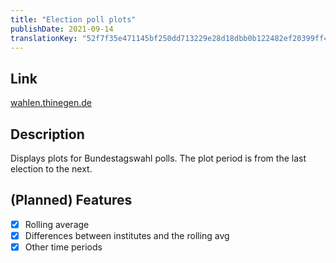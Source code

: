 ```yaml
---
title: "Election poll plots"
publishDate: 2021-09-14
translationKey: "52f7f35e471145bf250dd713229e28d18dbb0b122482ef20399ff499cce9d1f5"
---
```


## Link

[wahlen.thinegen.de](https://wahlen.thinegen.de)

## Description

Displays plots for Bundestagswahl polls. The plot period is from the last election to the next.

## (Planned) Features

- [X] Rolling average
- [X] Differences between institutes and the rolling avg
- [X] Other time periods
